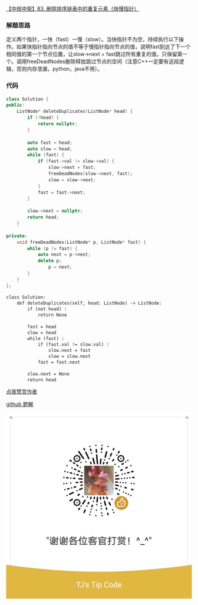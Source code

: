 [【中规中矩】83. 删除排序链表中的重复元素（快慢指针）](https://leetcode-cn.com/problems/remove-duplicates-from-sorted-list/solution/zhong-gui-zhong-ju-83-shan-chu-pai-xu-li-fjsq/)

### 解题思路
定义两个指针，一快（fast）一慢（slow）。当快指针不为空，持续执行以下操作。如果快指针指向节点的值不等于慢指针指向节点的值，说明fast到达了下一个相同值的第一个节点位置，让slow->next = fast跳过所有重复的值，只保留第一个。调用freeDeadNodes删除释放跳过节点的空间（注意C++一定要有这段逻辑，否则内存泄漏，python，java不用）。

### 代码
```cpp []
class Solution {
public:
    ListNode* deleteDuplicates(ListNode* head) {
        if (!head) {
            return nullptr;
        }

        auto fast = head;
        auto slow = head;
        while (fast) {
            if (fast->val != slow->val) {
                slow->next = fast;
                freeDeadNodes(slow->next, fast);
                slow = slow->next;
            }
            fast = fast->next;
        }

        slow->next = nullptr;
        return head;
    }

private:
    void freeDeadNodes(ListNode* p, ListNode* fast) {
        while (p != fast) {
            auto next = p->next;
            delete p;
                p = next;
        }
    }
};
```

```python3
class Solution:
    def deleteDuplicates(self, head: ListNode) -> ListNode:
        if (not head) :
            return None

        fast = head
        slow = head
        while (fast) :
            if (fast.val != slow.val) :
                slow.next = fast
                slow = slow.next
            fast = fast.next

        slow.next = None
        return head
```


[点我赞赏作者](https://github.com/jyj407/leetcode/blob/master/wechat%20reward%20QRCode.png)

[github 题解](https://github.com/jyj407/leetcode/blob/master/83.md)

![Image](https://github.com/jyj407/leetcode/blob/master/wechat%20reward%20QRCode.png)
